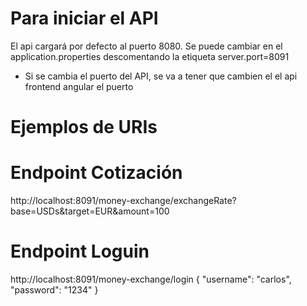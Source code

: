 # Para iniciar el API
El api cargará por defecto al puerto 8080. Se puede cambiar en el application.properties descomentando la etiqueta 
server.port=8091

* Si se cambia el puerto del API, se va a tener que cambien el el api frontend angular el puerto

# Ejemplos de URIs
# Endpoint Cotización
http://localhost:8091/money-exchange/exchangeRate?base=USDs&target=EUR&amount=100

# Endpoint Loguin
http://localhost:8091/money-exchange/login
{ "username": "carlos", "password": "1234" }


